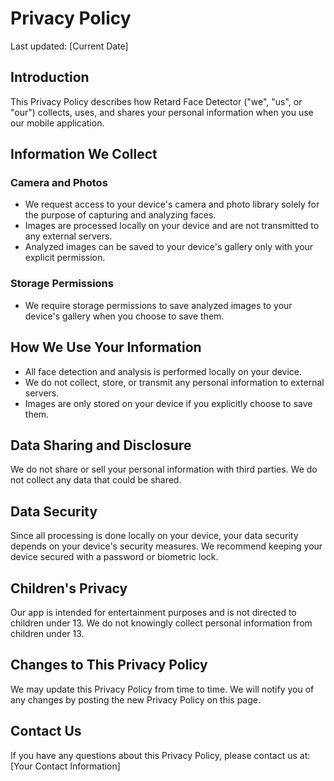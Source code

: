 # Privacy Policy

Last updated: [Current Date]

## Introduction

This Privacy Policy describes how Retard Face Detector ("we", "us", or "our") collects, uses, and shares your personal information when you use our mobile application.

## Information We Collect

### Camera and Photos
- We request access to your device's camera and photo library solely for the purpose of capturing and analyzing faces.
- Images are processed locally on your device and are not transmitted to any external servers.
- Analyzed images can be saved to your device's gallery only with your explicit permission.

### Storage Permissions
- We require storage permissions to save analyzed images to your device's gallery when you choose to save them.

## How We Use Your Information

- All face detection and analysis is performed locally on your device.
- We do not collect, store, or transmit any personal information to external servers.
- Images are only stored on your device if you explicitly choose to save them.

## Data Sharing and Disclosure

We do not share or sell your personal information with third parties. We do not collect any data that could be shared.

## Data Security

Since all processing is done locally on your device, your data security depends on your device's security measures. We recommend keeping your device secured with a password or biometric lock.

## Children's Privacy

Our app is intended for entertainment purposes and is not directed to children under 13. We do not knowingly collect personal information from children under 13.

## Changes to This Privacy Policy

We may update this Privacy Policy from time to time. We will notify you of any changes by posting the new Privacy Policy on this page.

## Contact Us

If you have any questions about this Privacy Policy, please contact us at:
[Your Contact Information]